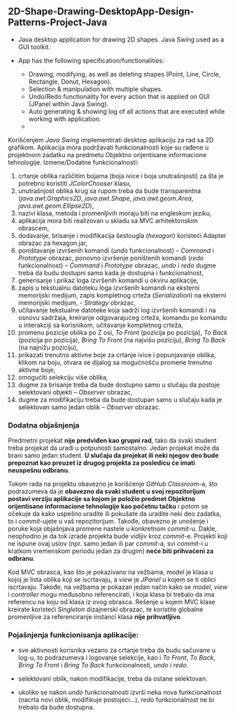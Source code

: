 ## 2D-Shape-Drawing-DesktopApp-Design-Patterns-Project-Java

* Java desktop application for drawing 2D shapes. Java Swing used as a GUI toolkit.

* App has the following specification/functionalities:
  - Drawing, modifying, as well as deleting shapes (Point, Line, Circle, Rectangle, Donut, Hexagon).
  - Selection & manipulation with multiple shapes.
  - Undo/Redo functionality for every action that is applied on GUI (JPanel within Java Swing).
  - Auto generating & showing log of all actions that are executed while working with application. 
  - 
  
Korišćenjem *Java Swing* implementirati desktop aplikaciju za rad sa 2D grafikom. Aplikacija mora podržavati funkcionalnosti koje su rađene u projektnom zadatku na predmetu Objektno orijentisane informacione tehnologije.
Izmene/Dodatne funkcionalnosti:
1. crtanje oblika različitim bojama (boja ivice i boja unutrašnjosti) za šta je potrebno koristiti *JColorChooser* klasu,
2. unutrašnjost oblika krug sa rupom treba da bude transparentna (*java.awt.Graphics2D*, *java.awt.Shape*, *java.awt.geom.Area*, *java.awt.geom.Ellipse2D*),
3. nazivi klasa, metoda i promenljivih moraju biti na engleskom jeziku,
4. aplikacija mora biti realizovan u skladu sa MVC arhitektonskim obrascem,
5. dodavanje, brisanje i modifikacija šestougla (*hexagon*) koristeći Adapter obrazac za hexagon.jar,
6. poništavanje izvršenih komandi (*undo* funkcionalnost) – *Command* i *Prototype* obrazac, ponovno izvršenje poništenih komandi (*redo* funkcionalnost) – *Command* i *Prototype* obrazac, *undo* i *redo* dugme treba da budu dostupni samo kada je dostupna i funkcionalnost,
7. generisanje i prikaz loga izvršenih komandi u okviru aplikacije,
8. zapis u tekstualnu datoteku loga izvršenih komandi na eksterni memorijski medijum, zapis kompletnog crteža (*Serialization*) na eksterni memorijski medijum, - *Strategy* obrazac,
9. učitavanje tekstualne datoteke koja sadrži log izvršenih komandi i na osnovu sadržaja, kreiranje odgovarajućeg crteža, komandu po komandu u interakciji sa korisnikom, učitavanje kompletnog crteža,
10. promenu pozicije oblika po Z osi, *To Front* (pozicija po pozicija), *To Back* (pozicija po pozicija), *Bring To Front* (na najvišu poziciju), *Bring To Back* (na najnižu poziciju),
11. prikazati trenutno aktivne boje za crtanje ivice i popunjavanje oblika, klikom na boju, otvara se dijalog sa mogućnošću promene trenutno aktivne boje,
12. omogućiti selekciju više oblika,
13. dugme za brisanje treba da bude dostupno samo u slučaju da postoje selektovani objekti – *Observer* obrazac,
14. dugme za modifikaciju treba da bude dostupan samo u slučaju kada je selektovan samo jedan oblik – *Observer* obrazac.

### Dodatna objašnjenja
Predmetni projekat **nije predviđen kao grupni rad**, tako da svaki student treba projekat da uradi u potpunosti samostalno. Jedan projekat može da brani samo jedan student. **U slučaju da projekat ili neki njegov deo bude prepoznat kao preuzet iz drugog projekta za posledicu će imati neuspešnu odbranu.**

Tokom rada na projektu obavezno je korišćenje *GitHub Classroom*-a, što podrazumeva da je **obavezno da svaki student u svoj repozitorijum postavi verziju aplikacije sa kojom je položio predmet Objektno orijentisane informacione tehnologije kao početnu tačku** i potom se očekuje da kako uspešno uradite ili pokušate da uradite neki deo zadatka, to i *commit*-ujete u vaš repozitorijum.  Takođe, obavezno je unošenje i poruke koja objašnjava promene nastele u konkretnom *commit*-u. Dakle, neophodno je da tok izrade projekta bude vidljiv kroz *commit*-e. Projekti koji ne ispune ovaj uslov (npr. samo jedan ili par *commit*-a, svi *commit*-i u kratkom vremenskom periodu jedan za drugim) **neće biti prihvaćeni za odbranu**.

Kod MVC obrasca, kao što je pokazivano na vežbama, model je klasa u kojoj je lista oblika koji se iscrtavaju, a *view* je *JPanel* u kojem se ti oblici iscrtavaju. Takođe, na vežbama je pokazan jedan način kako se *model*, *view* i *controller* mogu međusobno referencirati, i koja klasa bi trebalo da ima referencu na koju od klasa iz ovog obrasca. Rešenje u kojem MVC klase kreirate koristeći *Singleton* dizajnerski obrazac, te koristite globalne promenljive za referenciranje instanci klasa **nije prihvatljivo**.

### Pojašnjenja funkcionisanja aplikacije:

- sve aktivnosti korisnika vezano za crtanje treba da budu sačuvane u log-u, to podrazumeva i logovanje selekcije, kao i *To Front*, *To Back*, *Bring To Front* i *Bring To Back* funkcionalnosti, *undo*  i *redo*.

- selektovani oblik, nakon modifikacije, treba da ostane selektovan.

- ukoliko se nakon *undo* funkcionalnosti izvrši neka nova funkcionalnost (nacrta novi oblik, modifikuje postojeći…), *redo* funkcionalnost ne bi trebalo da bude dostupna.
